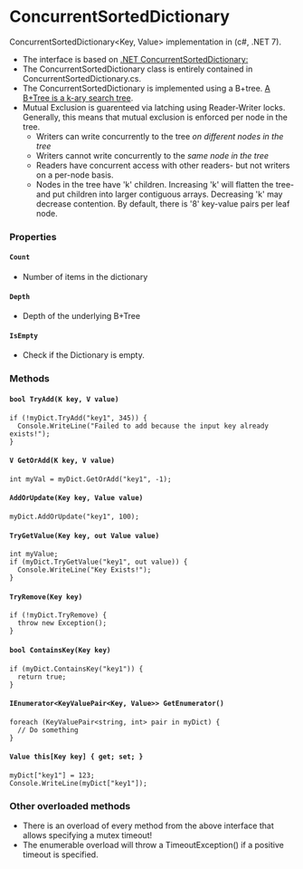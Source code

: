 # ConcurrentSortedDictionary
ConcurrentSortedDictionary<Key, Value> implementation in (c#, .NET 7).

- The interface is based on [.NET ConcurrentSortedDictionary:](https://learn.microsoft.com/en-us/dotnet/api/system.collections.concurrent.concurrentdictionary-2?view=net-7.0)
- The ConcurrentSortedDictionary class is entirely contained in ConcurrentSortedDictionary.cs.
- The ConcurrentSortedDictionary is implemented using a B+tree. [A B+Tree is a k-ary search tree](https://en.wikipedia.org/wiki/B%2B_tree#). 
- Mutual Exclusion is guarenteed via latching using Reader-Writer locks. Generally, this means that mutual exclusion is enforced per node in the tree. 
  - Writers can write concurrently to the tree *on different nodes in the tree*
  - Writers cannot write concurrently to the *same node in the tree*
  - Readers have concurrent access with other readers- but not writers on a per-node basis.
  - Nodes in the tree have 'k' children. Increasing 'k' will flatten the tree- and put children into larger contiguous arrays. Decreasing 'k' may decrease contention. By default, there is '8' key-value pairs per leaf node.

### Properties
#### `Count`
 - Number of items in the dictionary
#### `Depth`
 - Depth of the underlying B+Tree
#### `IsEmpty`
- Check if the Dictionary is empty.

### Methods
#### `bool TryAdd(K key, V value)`
```
if (!myDict.TryAdd("key1", 345)) {
  Console.WriteLine("Failed to add because the input key already exists!");
}
```
#### `V GetOrAdd(K key, V value)`
```
int myVal = myDict.GetOrAdd("key1", -1);
```
#### `AddOrUpdate(Key key, Value value)`
```
myDict.AddOrUpdate("key1", 100);
```
#### `TryGetValue(Key key, out Value value)`
```
int myValue;
if (myDict.TryGetValue("key1", out value)) {
  Console.WriteLine("Key Exists!");
}
```
#### `TryRemove(Key key) `
```
if (!myDict.TryRemove) {
  throw new Exception();
}
```
#### `bool ContainsKey(Key key)`
```
if (myDict.ContainsKey("key1")) {
  return true;
}
```
#### `IEnumerator<KeyValuePair<Key, Value>> GetEnumerator()`
```
foreach (KeyValuePair<string, int> pair in myDict) {
  // Do something
}
```
#### `Value this[Key key] { get; set; }`
```
myDict["key1"] = 123;
Console.WriteLine(myDict["key1"]);
```

### Other overloaded methods
- There is an overload of every method from the above interface that allows specifying a mutex timeout!
- The enumerable overload will throw a TimeoutException() if a positive timeout is specified.
